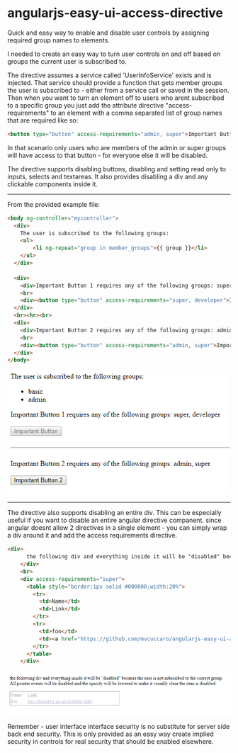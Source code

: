 # angularjs-easy-ui-access-directive
Quick and easy way to enable and disable user controls by assigning required group names to elements.

I needed to create an easy way to turn user controls on and off based on groups the current user is subscribed to.

The directive assumes a service called 'UserInfoService' exists and is injected.  That service should provide a function that gets member groups the user is subscribed to - either from a service call or saved in the session.  Then when you want to turn an element off to users who arent subscribed to a specific group you just add the attribute directive "access-requirements" to an element with a comma separated list of group names that are required like so:

```html
<button type="button" access-requirements="admin, super">Important Button</button>
```
In that scenario only users who are members of the admin or super groups will have access to that button - for everyone else it will be disabled.

The directive supports disabling buttons, disabling and setting read only to inputs, selects and textareas.  It also provides disabling a div and any clickable components inside it.

---

From the provided example file:
```html
<body ng-controller="mycontroller">
  <div>
    The user is subscribed to the following groups:
    <ul>
        <li ng-repeat="group in member_groups">{{ group }}</li>
    </ul>
  </div>
  
  <div>
    <div>Important Button 1 requires any of the following groups: super, developer</div>
    <br>
    <div><button type="button" access-requirements="super, developer">Important Button</button></div>
  </div>
  <br><hr><br>
  <div>
    <div>Important Button 2 requires any of the following groups: admin, super</div>
    <br>
    <div><button type="button" access-requirements="admin, super">Important Button 2</button></div>
  </div>
</body>
```

![alt text](https://raw.githubusercontent.com/mvcuccaro/angularjs-easy-ui-access-directive/003655821089b2ff86b32447e7ad0c892c912cd4/screenshots/angular-easy-ui-access-directive-screenshot.png)

---

The directive also supports disabling an entire div. This can be especially useful if you want to disable an entire angular directive companent. since angular doesnt allow 2 directives in a single element - you can simply wrap a div around it and add the access requirements directive. 

```html
<div>
      the following div and everything inside it will be "disabled" because the user is not subscribed to the correct group.<br>All pointer events will be disabled and the opacity will be lowered to make it visually clear the item is disabled.
    </div>
    <br>
    <div access-requirements="super">
      <table style="border:1px solid #000000;width:20%">
        <tr>
          <td>Name</td>
          <td>Link</td>
        </tr>
        <tr>
          <td>foo</td>
          <td><a href="https://github.com/mvcuccaro/angularjs-easy-ui-access-directive">bar (should be an unclickable link)</a></td>
        </tr>
      </table>
    </div>
```

![alt text](https://raw.githubusercontent.com/mvcuccaro/angularjs-easy-ui-access-directive/master/screenshots/angular-easy-ui-access-directive-screenshot_2.png)

Remember - user interface interface security is no substitute for server side back end security.  This is only provided as an easy way create implied security in controls for real security that should be enabled elsewhere. 
